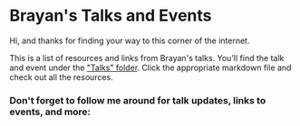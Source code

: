# Brayan's Talks and Events

Hi, and thanks for finding your way to this corner of the internet.

This is a list of resources and links from Brayan's talks. You'll find the talk and event under the ["Talks" folder](https://github.com/mwanyumba7/TalksandEvents/tree/main/Talks). Click the appropriate markdown file and check out all the resources.

### Don't forget to follow me around for talk updates, links to events, and more:


